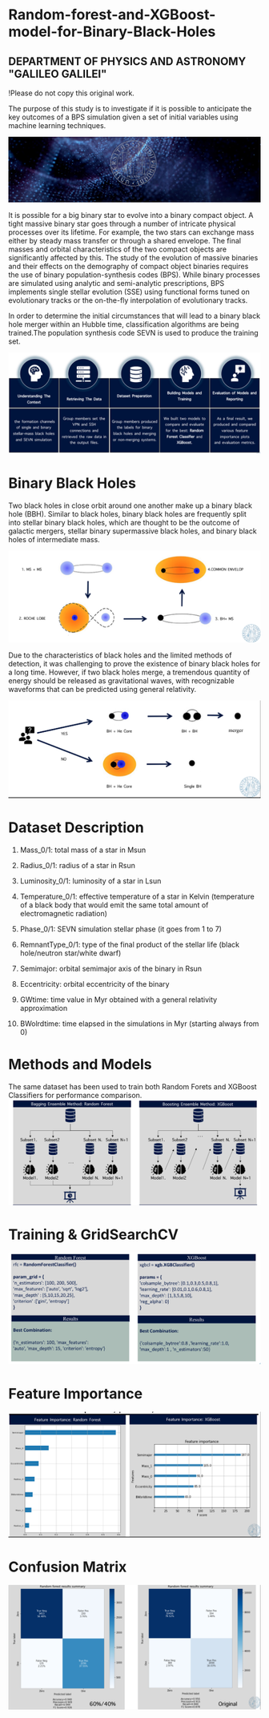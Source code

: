 # Random-forest-and-XGBoost-model-for-Binary-Black-Holes

## DEPARTMENT OF PHYSICS AND ASTRONOMY "GALILEO GALILEI" ##

!Please do not copy this original work.

The purpose of this study is to investigate if it is possible to anticipate the key outcomes of a BPS simulation given a set of initial variables using machine learning techniques.

![](cover.png)

It is possible for a big binary star to evolve into a binary compact object. A tight massive binary star goes through a number of intricate physical processes over its lifetime. For example, the two stars can exchange mass either by steady mass transfer or through a shared envelope. The final masses and orbital characteristics of the two compact objects are significantly affected by this.
The study of the evolution of massive binaries and their effects on the demography of compact object binaries requires the use of binary population-synthesis codes (BPS). While binary processes are simulated using analytic and semi-analytic prescriptions, BPS implements single stellar evolution (SSE) using functional forms tuned on evolutionary tracks or the on-the-fly interpolation of evolutionary tracks.

In order to determine the initial circumstances that will lead to a binary black hole merger within an Hubble time, classification algorithms are being trained.The population synthesis code SEVN is used to produce the training set.

![](overallflow.png)

# Binary Black Holes

Two black holes in close orbit around one another make up a binary black hole (BBH). Similar to black holes, binary black holes are frequently split into stellar binary black holes, which are thought to be the outcome of galactic mergers, stellar binary supermassive black holes, and binary black holes of intermediate mass.

![](bbh.png)

Due to the characteristics of black holes and the limited methods of detection, it was challenging to prove the existence of binary black holes for a long time. However, if two black holes merge, a tremendous quantity of energy should be released as gravitational waves, with recognizable waveforms that can be predicted using general relativity.

![](bbh2.png)

# Dataset Description

1) Mass_0/1: total mass of a star in Msun

2) Radius_0/1: radius of a star in Rsun

3) Luminosity_0/1: luminosity of a star in Lsun

4) Temperature_0/1: effective temperature of a star in Kelvin (temperature of a black body that would emit the same
total amount of electromagnetic radiation)

5) Phase_0/1: SEVN simulation stellar phase (it goes from 1 to 7)

6) RemnantType_0/1: type of the final product of the stellar life (black hole/neutron star/white dwarf)

7) Semimajor: orbital semimajor axis of the binary in Rsun

8) Eccentricity: orbital eccentricity of the binary

9) GWtime: time value in Myr obtained with a general relativity approximation

10) BWolrdtime: time elapsed in the simulations in Myr (starting always from 0)

# Methods and Models

The same dataset has been used to train both Random Forets and XGBoost Classifiers for performance comparison.
![](models.png)

# Training & GridSearchCV

![](gridsearch.png)

# Feature Importance

![](feature_importance.png)

# Confusion Matrix

![](confusion_matrix.png)


